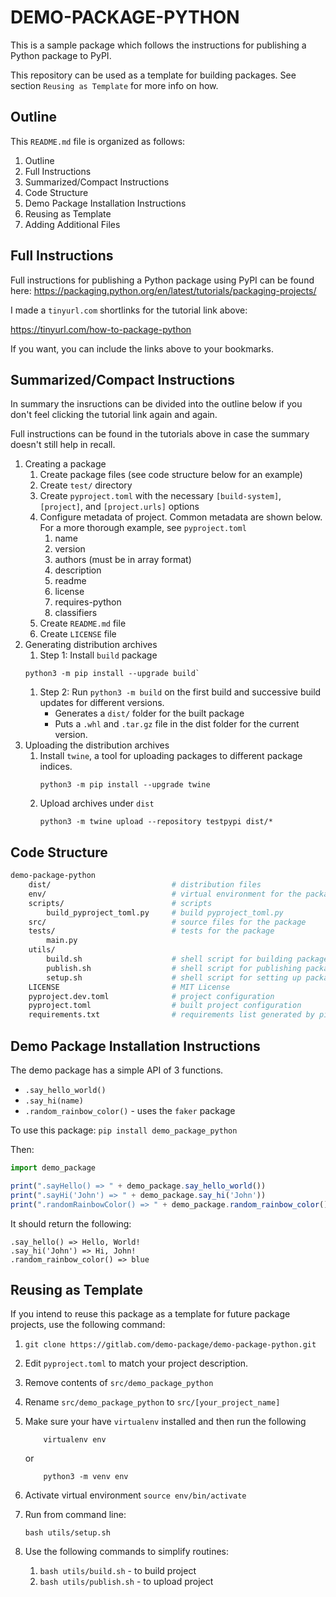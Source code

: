 # DEMO-PACKAGE-PYTHON 
This is a sample package which follows the instructions 
for publishing a Python package to PyPI. 

This repository can be used as a template for building packages. 
See section `Reusing as Template` for more info on how.

## Outline 
This `README.md` file is organized as follows: 

1. Outline 
2. Full Instructions 
3. Summarized/Compact Instructions
4. Code Structure 
5. Demo Package Installation Instructions
6. Reusing as Template
7. Adding Additional Files

## Full Instructions 
Full instructions for publishing a Python package using 
PyPI can be found here: 
https://packaging.python.org/en/latest/tutorials/packaging-projects/

I made a `tinyurl.com` shortlinks for the 
tutorial link above:

https://tinyurl.com/how-to-package-python

If you want, you can include the links above to your
bookmarks.

## Summarized/Compact Instructions 
In summary the insructions can be divided into the outline below
if you don't feel clicking the tutorial link again and again.

Full instructions can be found in the tutorials above in case 
the summary doesn't still help in recall.

1. Creating a package 
    1. Create package files (see code structure below for an example)
    1. Create `test/` directory
    1. Create `pyproject.toml` with the necessary `[build-system]`, `[project]`, and `[project.urls]` options
    1. Configure metadata of project. Common metadata are shown below. For a more thorough example, see `pyproject.toml`
        1. name 
        1. version
        1. authors (must be in array format)
        1. description 
        1. readme
        1. license
        1. requires-python
        1. classifiers
    1. Create `README.md` file
    1. Create `LICENSE` file
1. Generating distribution archives 
    1. Step 1: Install `build` package 
    ```
    python3 -m pip install --upgrade build`
    ``` 
    1. Step 2: Run `python3 -m build` on the first build and successive build updates for different versions.
        * Generates a `dist/` folder for the built package
        * Puts a `.whl` and `.tar.gz` file in the dist folder for the current version.
1. Uploading the distribution archives 
    1. Install `twine`, a tool for uploading packages to different package indices. 
        ```
        python3 -m pip install --upgrade twine
        ```
    1. Upload archives under `dist`
        ```
        python3 -m twine upload --repository testpypi dist/*
        ```


## Code Structure 

```bash
demo-package-python
    dist/                           # distribution files 
    env/                            # virtual environment for the package 
    scripts/                        # scripts 
        build_pyproject_toml.py     # build pyproject_toml.py 
    src/                            # source files for the package 
    tests/                          # tests for the package 
        main.py         
    utils/  
        build.sh                    # shell script for building package
        publish.sh                  # shell script for publishing package
        setup.sh                    # shell script for setting up package
    LICENSE                         # MIT License 
    pyproject.dev.toml              # project configuration 
    pyproject.toml                  # built project configuration
    requirements.txt                # requirements list generated by pip freeze
```

## Demo Package Installation Instructions
The demo package has a simple API of 3 functions. 

* `.say_hello_world()`
* `.say_hi(name)`
* `.random_rainbow_color()` - uses the `faker` package 

To use this package: 
`pip install demo_package_python`

Then: 
```js
import demo_package

print(".sayHello() => " + demo_package.say_hello_world()) 
print(".sayHi('John') => " + demo_package.say_hi('John'))
print(".randomRainbowColor() => " + demo_package.random_rainbow_color())
```
It should return the following: 
```
.say_hello() => Hello, World! 
.say_hi('John') => Hi, John!
.random_rainbow_color() => blue
```

## Reusing as Template
If you intend to reuse this package as a template for future package projects, use the following command: 

1. `git clone https://gitlab.com/demo-package/demo-package-python.git`

1. Edit `pyproject.toml` to match your project description.

1. Remove contents of `src/demo_package_python` 

1. Rename `src/demo_package_python` to `src/[your_project_name]` 

1. Make sure your have `virtualenv` installed and then run the following
    ```
        virtualenv env 
    ```
    or 
    ```
        python3 -m venv env
    ```

1. Activate virtual environment
    `source env/bin/activate` 

1. Run from command line:
    ```
    bash utils/setup.sh
    ```

1. Use the following commands to simplify routines: 
    1. `bash utils/build.sh` - to build project
    1. `bash utils/publish.sh` - to upload project
